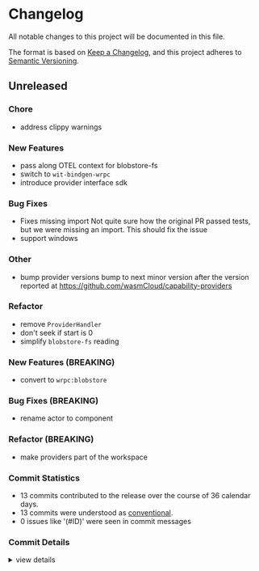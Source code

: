 # Changelog

All notable changes to this project will be documented in this file.

The format is based on [Keep a Changelog](https://keepachangelog.com/en/1.0.0/),
and this project adheres to [Semantic Versioning](https://semver.org/spec/v2.0.0.html).

## Unreleased

### Chore

 - <csr-id-5957fce86a928c7398370547d0f43c9498185441/> address clippy warnings

### New Features

 - <csr-id-6d4ad85067c5d6c59895b2721dbb363747c130bd/> pass along OTEL context for blobstore-fs
 - <csr-id-322f471f9a8154224a50ec33517c9f5b1716d2d5/> switch to `wit-bindgen-wrpc`
 - <csr-id-a84492d15d154a272de33680f6338379fc036a3a/> introduce provider interface sdk

### Bug Fixes

 - <csr-id-c32159a870d3b36a412be2e2904f44f4c42e1e2a/> Fixes missing import
   Not quite sure how the original PR passed tests, but we were missing an
   import. This should fix the issue
 - <csr-id-92051dfd897f26e91a3cdd71bcb3cc58ef55fab8/> support windows

### Other

 - <csr-id-f032a962c6f1c5e1988fb65fd62ad4bc89dd1e54/> bump provider versions
   bump to next minor version after the version reported at
   https://github.com/wasmCloud/capability-providers

### Refactor

 - <csr-id-8082135282f66b5d56fe6d14bb5ce6dc510d4b63/> remove `ProviderHandler`
 - <csr-id-8ef4d158b7c263a1741da06d66e30ed787b22144/> don't seek if start is 0
 - <csr-id-4ce65d0e76d6d918a586fc984c87ab50cf5fa695/> simplify `blobstore-fs` reading

### New Features (BREAKING)

 - <csr-id-91874e9f4bf2b37b895a4654250203144e12815c/> convert to `wrpc:blobstore`

### Bug Fixes (BREAKING)

 - <csr-id-903955009340190283c813fa225bae514fb15c03/> rename actor to component

### Refactor (BREAKING)

 - <csr-id-005b7073e6896f68aa64348fef44ae69305acaf7/> make providers part of the workspace

### Commit Statistics

<csr-read-only-do-not-edit/>

 - 13 commits contributed to the release over the course of 36 calendar days.
 - 13 commits were understood as [conventional](https://www.conventionalcommits.org).
 - 0 issues like '(#ID)' were seen in commit messages

### Commit Details

<csr-read-only-do-not-edit/>

<details><summary>view details</summary>

 * **Uncategorized**
    - Pass along OTEL context for blobstore-fs ([`6d4ad85`](https://github.com/wasmCloud/wasmCloud/commit/6d4ad85067c5d6c59895b2721dbb363747c130bd))
    - Address clippy warnings ([`5957fce`](https://github.com/wasmCloud/wasmCloud/commit/5957fce86a928c7398370547d0f43c9498185441))
    - Rename actor to component ([`9039550`](https://github.com/wasmCloud/wasmCloud/commit/903955009340190283c813fa225bae514fb15c03))
    - Switch to `wit-bindgen-wrpc` ([`322f471`](https://github.com/wasmCloud/wasmCloud/commit/322f471f9a8154224a50ec33517c9f5b1716d2d5))
    - Remove `ProviderHandler` ([`8082135`](https://github.com/wasmCloud/wasmCloud/commit/8082135282f66b5d56fe6d14bb5ce6dc510d4b63))
    - Introduce provider interface sdk ([`a84492d`](https://github.com/wasmCloud/wasmCloud/commit/a84492d15d154a272de33680f6338379fc036a3a))
    - Fixes missing import ([`c32159a`](https://github.com/wasmCloud/wasmCloud/commit/c32159a870d3b36a412be2e2904f44f4c42e1e2a))
    - Don't seek if start is 0 ([`8ef4d15`](https://github.com/wasmCloud/wasmCloud/commit/8ef4d158b7c263a1741da06d66e30ed787b22144))
    - Simplify `blobstore-fs` reading ([`4ce65d0`](https://github.com/wasmCloud/wasmCloud/commit/4ce65d0e76d6d918a586fc984c87ab50cf5fa695))
    - Convert to `wrpc:blobstore` ([`91874e9`](https://github.com/wasmCloud/wasmCloud/commit/91874e9f4bf2b37b895a4654250203144e12815c))
    - Bump provider versions ([`f032a96`](https://github.com/wasmCloud/wasmCloud/commit/f032a962c6f1c5e1988fb65fd62ad4bc89dd1e54))
    - Support windows ([`92051df`](https://github.com/wasmCloud/wasmCloud/commit/92051dfd897f26e91a3cdd71bcb3cc58ef55fab8))
    - Make providers part of the workspace ([`005b707`](https://github.com/wasmCloud/wasmCloud/commit/005b7073e6896f68aa64348fef44ae69305acaf7))
</details>


